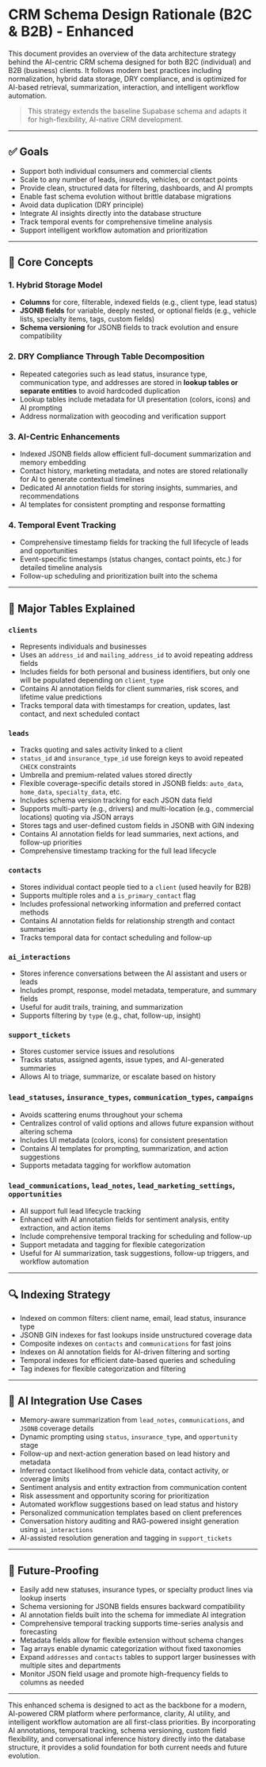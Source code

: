 # CRM Schema Design Rationale (B2C & B2B) - Enhanced

This document provides an overview of the data architecture strategy behind the AI-centric CRM schema designed for both B2C (individual) and B2B (business) clients. It follows modern best practices including normalization, hybrid data storage, DRY compliance, and is optimized for AI-based retrieval, summarization, interaction, and intelligent workflow automation.

> This strategy extends the baseline Supabase schema and adapts it for high-flexibility, AI-native CRM development.

---

## ✅ Goals
- Support both individual consumers and commercial clients
- Scale to any number of leads, insureds, vehicles, or contact points
- Provide clean, structured data for filtering, dashboards, and AI prompts
- Enable fast schema evolution without brittle database migrations
- Avoid data duplication (DRY principle)
- Integrate AI insights directly into the database structure
- Track temporal events for comprehensive timeline analysis
- Support intelligent workflow automation and prioritization

---

## 💾 Core Concepts

### 1. **Hybrid Storage Model**
- **Columns** for core, filterable, indexed fields (e.g., client type, lead status)
- **JSONB fields** for variable, deeply nested, or optional fields (e.g., vehicle lists, specialty items, tags, custom fields)
- **Schema versioning** for JSONB fields to track evolution and ensure compatibility

### 2. **DRY Compliance Through Table Decomposition**
- Repeated categories such as lead status, insurance type, communication type, and addresses are stored in **lookup tables or separate entities** to avoid hardcoded duplication
- Lookup tables include metadata for UI presentation (colors, icons) and AI prompting
- Address normalization with geocoding and verification support

### 3. **AI-Centric Enhancements**
- Indexed JSONB fields allow efficient full-document summarization and memory embedding
- Contact history, marketing metadata, and notes are stored relationally for AI to generate contextual timelines
- Dedicated AI annotation fields for storing insights, summaries, and recommendations
- AI templates for consistent prompting and response formatting

### 4. **Temporal Event Tracking**
- Comprehensive timestamp fields for tracking the full lifecycle of leads and opportunities
- Event-specific timestamps (status changes, contact points, etc.) for detailed timeline analysis
- Follow-up scheduling and prioritization built into the schema

---

## 🧱 Major Tables Explained

### `clients`
- Represents individuals and businesses
- Uses an `address_id` and `mailing_address_id` to avoid repeating address fields
- Includes fields for both personal and business identifiers, but only one will be populated depending on `client_type`
- Contains AI annotation fields for client summaries, risk scores, and lifetime value predictions
- Tracks temporal data with timestamps for creation, updates, last contact, and next scheduled contact

### `leads`
- Tracks quoting and sales activity linked to a client
- `status_id` and `insurance_type_id` use foreign keys to avoid repeated `CHECK` constraints
- Umbrella and premium-related values stored directly
- Flexible coverage-specific details stored in JSONB fields: `auto_data`, `home_data`, `specialty_data`, etc.
- Includes schema version tracking for each JSON data field
- Supports multi-party (e.g., drivers) and multi-location (e.g., commercial locations) quoting via JSON arrays
- Stores tags and user-defined custom fields in JSONB with GIN indexing
- Contains AI annotation fields for lead summaries, next actions, and follow-up priorities
- Comprehensive timestamp tracking for the full lead lifecycle

### `contacts`
- Stores individual contact people tied to a `client` (used heavily for B2B)
- Supports multiple roles and a `is_primary_contact` flag
- Includes professional networking information and preferred contact methods
- Contains AI annotation fields for relationship strength and contact summaries
- Tracks temporal data for contact scheduling and follow-up

### `ai_interactions`
- Stores inference conversations between the AI assistant and users or leads
- Includes prompt, response, model metadata, temperature, and summary fields
- Useful for audit trails, training, and summarization
- Supports filtering by `type` (e.g., chat, follow-up, insight)

### `support_tickets`
- Stores customer service issues and resolutions
- Tracks status, assigned agents, issue types, and AI-generated summaries
- Allows AI to triage, summarize, or escalate based on history

### `lead_statuses`, `insurance_types`, `communication_types`, `campaigns`
- Avoids scattering enums throughout your schema
- Centralizes control of valid options and allows future expansion without altering schema
- Includes UI metadata (colors, icons) for consistent presentation
- Contains AI templates for prompting, summarization, and action suggestions
- Supports metadata tagging for workflow automation

### `lead_communications`, `lead_notes`, `lead_marketing_settings`, `opportunities`
- All support full lead lifecycle tracking
- Enhanced with AI annotation fields for sentiment analysis, entity extraction, and action items
- Include comprehensive temporal tracking for scheduling and follow-up
- Support metadata and tagging for flexible categorization
- Useful for AI summarization, task suggestions, follow-up triggers, and workflow automation

---

## 🔍 Indexing Strategy
- Indexed on common filters: client name, email, lead status, insurance type
- JSONB GIN indexes for fast lookups inside unstructured coverage data
- Composite indexes on `contacts` and `communications` for fast joins
- Indexes on AI annotation fields for AI-driven filtering and sorting
- Temporal indexes for efficient date-based queries and scheduling
- Tag indexes for flexible categorization and filtering

---

## 🧠 AI Integration Use Cases
- Memory-aware summarization from `lead_notes`, `communications`, and `JSONB` coverage details
- Dynamic prompting using `status`, `insurance_type`, and `opportunity` stage
- Follow-up and next-action generation based on lead history and metadata
- Inferred contact likelihood from vehicle data, contact activity, or coverage limits
- Sentiment analysis and entity extraction from communication content
- Risk assessment and opportunity scoring for prioritization
- Automated workflow suggestions based on lead status and history
- Personalized communication templates based on client preferences
- Conversation history auditing and RAG-powered insight generation using `ai_interactions`
- AI-assisted resolution generation and tagging in `support_tickets`

---

## 🔄 Future-Proofing
- Easily add new statuses, insurance types, or specialty product lines via lookup inserts
- Schema versioning for JSONB fields ensures backward compatibility
- AI annotation fields built into the schema for immediate AI integration
- Comprehensive temporal tracking supports time-series analysis and forecasting
- Metadata fields allow for flexible extension without schema changes
- Tag arrays enable dynamic categorization without fixed taxonomies
- Expand `addresses` and `contacts` tables to support larger businesses with multiple sites and departments
- Monitor JSON field usage and promote high-frequency fields to columns as needed

---

This enhanced schema is designed to act as the backbone for a modern, AI-powered CRM platform where performance, clarity, AI utility, and intelligent workflow automation are all first-class priorities. By incorporating AI annotations, temporal tracking, schema versioning, custom field flexibility, and conversational inference history directly into the database structure, it provides a solid foundation for both current needs and future evolution.